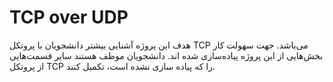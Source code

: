 # TCP over UDP
هدف این پروژه آشنایی بیشتر دانشجویان با پروتکل TCP می‌باشد. جهت سهولت کار بخش‌هایی از این پروژه پیاده‌سازی شده اند. دانشجویان موظف هستند سایر قسمت‌هایی از پروتکل TCP را که پیاده سازی نشده است، تکمیل کنند.
